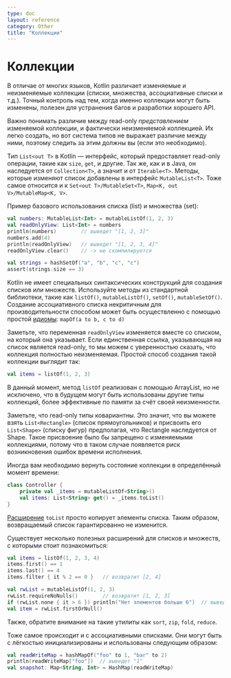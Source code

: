 ```yaml
---
type: doc
layout: reference
category: Other
title: "Коллекции"
---
```


<!--# Collections-->
# Коллекции

<!--Unlike many languages, Kotlin distinguishes between mutable and immutable collections (lists, sets, maps, etc). 
Precise control over exactly when collections can be edited is useful for eliminating bugs, and for designing good APIs.

It is important to understand up front the difference between a read only _view_ of a mutable collection, 
and an actually immutable collection. Both are easy to create, but the type system doesn't express the difference, 
so keeping track of that (if it's relevant) is up to you.

The Kotlin `List<out T>` type is an interface that provides read only operations like `size`, `get` and so on. Like in Java, 
it inherits from `Collection<T>` and that in turn inherits from `Iterable<T>`. Methods that change the list are added by the 
`MutableList<T>` interface. This pattern holds also for `Set<out T>/MutableSet<T>` and `Map<K, out V>/MutableMap<K, V>`.

We can see basic usage of the list and set types below: -->
В отличае от многих языков, Kotlin различает изменяемые и неизменяемые коллекции (списки, множества, ассоциативные списки и т.д.).
Точный контроль над тем, когда именно коллекции могут быть изменены, полезен для устранения багов и разработки хорошего API.

Важно понимать различие между read-only _представлением_ изменяемой коллекции, и фактически неизменяемой коллекцией. 
Их легко создать, но вот система типов не выражает различие между ними, поэтому следить за этим должны вы (если это необходимо).

Тип `List<out T>` в Kotlin — интерфейс, который предоставляет read-only операции, такие как `size`, `get`, и другие. Так же, как и в Java, 
он наследуется от `Collection<T>`, а значит и от `Iterable<T>`. Методы, которые изменяют список добавлены в интерфейс `MutableList<T>`.
Тоже самое относится и к `Set<out T>/MutableSet<T>`, `Map<K, out V>/MutableMap<K, V>`.

Пример базового использования списка (list) и множества (set):

``` kotlin
val numbers: MutableList<Int> = mutableListOf(1, 2, 3)
val readOnlyView: List<Int> = numbers
println(numbers)        // выведет "[1, 2, 3]"
numbers.add(4)
println(readOnlyView)   // выведет "[1, 2, 3, 4]"
readOnlyView.clear()    // -> не скомпилируется

val strings = hashSetOf("a", "b", "c", "c")
assert(strings.size == 3)
```

<!--Kotlin does not have dedicated syntax constructs for creating lists or sets. Use methods from the standard library, such as
`listOf()`, `mutableListOf()`, `setOf()`, `mutableSetOf()`.
Map creation in NOT performance-critical code can be accomplished with a simple [idiom](idioms.html#read-only-map): 
`mapOf(a to b, c to d)` -->
Kotlin не имеет специальных синтаксических конструкций для создания списков или множеств. Используйте методы из стандартной библиотеки,
такие как `listOf()`, `mutableListOf()`, `setOf()`, `mutableSetOf()`.
Создание ассоциативного списка некритичным для производительности способом может быть осуществленно с помощью простой [идиомы](idioms.html#Read-only-ассоциативный-список):
`mapOf(a to b, c to d)`

<!--Note that the `readOnlyView` variable points to the same list and changes as the underlying list changes. 
If the only references that exist to a list are of the read only variety, we can consider the collection fully immutable. 
A simple way to create such a collection is like this:-->
Заметьте, что переменная `readOnlyView` изменяется вместе со списком, на который она указывает. Если единственная ссылка, указывающая
на список является read-only, то мы можем с уверенностью сказать, что коллекция полностью неизменяемая.
Простой способ создания такой коллекции выглядит так:
``` kotlin
val items = listOf(1, 2, 3)
```

<!--Currently, the `listOf` method is implemented using an array list, but in future more memory-efficient fully immutable 
collection types could be returned that exploit the fact that they know they can't change.-->
В данный момент, метод `listOf` реализован с помощью ArrayList, но не исключено, что в будущем могут быть использованы другие типы коллекций, более эффективные по памяти за счёт своей неизменности.

<!--Note that the read only types are [covariant](generics.html#variance). That means, you can take a `List<Rectangle>` and assign 
it to `List<Shape>` assuming Rectangle inherits from Shape. This wouldn't be allowed with the mutable collection types because 
it would allow for failures at runtime.-->
Заметьте, что read-only типы ковариантны. Это значит, что вы можете взять `List<Rectangle>` (список прямоугольников) и присвоить его `List<Shape>` (списку фигур) предполагая, что Rectangle наследуется от Shape. Такое присвоение было бы запрещено с изменяемыми коллекциями, потому что в таком случае появляется риск возникновения ошибок времени исполнения.

<!--Sometimes you want to return to the caller a snapshot of a collection at a particular point in time, one that's guaranteed to not change:-->
Иногда вам необходимо вернуть состояние коллекции в определённый момент времени:

``` kotlin
class Controller {
    private val _items = mutableListOf<String>()
    val items: List<String> get() = _items.toList()
}
```

<!--The `toList` extension method just duplicates the lists items, thus, the returned list is guaranteed to never change.-->
[Расширение](extensions.html) `toList` просто копирует элементы списка. Таким образом, возвращаемый список гарантированно не изменится.

<!--There are various useful extension methods on lists and sets that are worth being familiar with:-->
Существует несколько полезных расширений для списков и множеств, с которыми стоит познакомиться:

``` kotlin
val items = listOf(1, 2, 3, 4)
items.first() == 1
items.last() == 4
items.filter { it % 2 == 0 }   // возвратит [2, 4]

val rwList = mutableListOf(1, 2, 3)
rwList.requireNoNulls()        // возвратит [1, 2, 3]
if (rwList.none { it > 6 }) println("Нет элементов больше 6")  // выведет "Нет элементов больше 6"
val item = rwList.firstOrNull()
```

<!--... as well as all the utilities you would expect such as sort, zip, fold, reduce and so on.-->
Также, обратите внимание на такие утилиты как `sort`, `zip`, `fold`, `reduce`.

<!--Maps follow the same pattern. They can be easily instantiated and accessed like this:-->
Тоже самое происходит и с ассоциативными списками. Они могут быть с лёгкостью инициализированы и использованы следующим образом:

``` kotlin
val readWriteMap = hashMapOf("foo" to 1, "bar" to 2)
println(readWriteMap["foo"])  // выведет "1"
val snapshot: Map<String, Int> = HashMap(readWriteMap)
```

